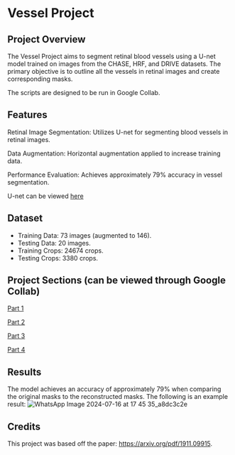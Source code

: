 # Vessel Project

## Project Overview
The Vessel Project aims to segment retinal blood vessels using a U-net model trained on images from the CHASE, HRF, and DRIVE datasets. The primary objective is to outline all the vessels in retinal images and create corresponding masks.

The scripts are designed to be run in Google Collab.

## Features
Retinal Image Segmentation: Utilizes U-net for segmenting blood vessels in retinal images.

Data Augmentation: Horizontal augmentation applied to increase training data.

Performance Evaluation: Achieves approximately 79% accuracy in vessel segmentation.

U-net can be viewed [here](https://drive.google.com/file/d/1ZoxYWVA33N-eV8x7h9zJHn3BUdWdQYUn/view?usp=sharing)

## Dataset
- Training Data: 73 images (augmented to 146).
- Testing Data: 20 images.
- Training Crops: 24674 crops.
- Testing Crops: 3380 crops.

## Project Sections (can be viewed through Google Collab)

[Part 1](https://drive.google.com/file/d/1VMovHh_UP_c6gzeyY7ccjO_zObRFsySk/view?usp=sharing)

[Part 2](https://drive.google.com/file/d/1BwMzLDErF3z0Uac-7mNmGYKC3cW1anj4/view?usp=sharing)

[Part 3](https://drive.google.com/file/d/1o7xiHB1q73OHhJY8LWF8fRgsLucOCZwV/view?usp=sharing)

[Part 4](https://drive.google.com/file/d/1mCgdzgRPaw19VW8F83vSjl2W9cgOs22G/view?usp=sharing)

## Results
The model achieves an accuracy of approximately 79% when comparing the original masks to the reconstructed masks.
The following is an example result:
![WhatsApp Image 2024-07-16 at 17 45 35_a8dc3c2e](https://github.com/user-attachments/assets/56aea650-e60e-479c-8caa-9140075e8c85)


## Credits
This project was based off the paper: https://arxiv.org/pdf/1911.09915.
